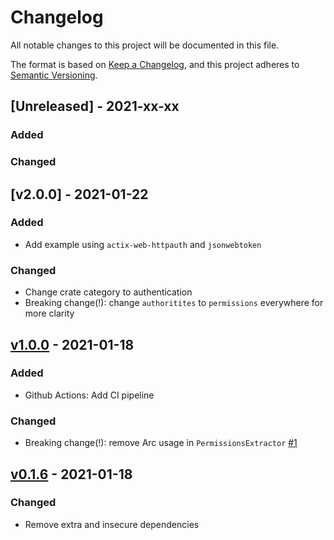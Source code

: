 # Changelog
All notable changes to this project will be documented in this file.

The format is based on [Keep a Changelog](https://keepachangelog.com/en/1.0.0/),
and this project adheres to [Semantic Versioning](https://semver.org/spec/v2.0.0.html).

## [Unreleased] - 2021-xx-xx
### Added

### Changed

## [v2.0.0] - 2021-01-22
### Added
- Add example using `actix-web-httpauth` and `jsonwebtoken`

### Changed
- Change crate category to authentication
- Breaking change(!): change `authoritites` to `permissions` everywhere for more clarity

## [v1.0.0] - 2021-01-18
### Added
- Github Actions: Add CI pipeline

### Changed
- Breaking change(!): remove Arc usage in `PermissionsExtractor` [#1](https://github.com/DDtKey/actix-web-grants/pull/1)

## [v0.1.6] - 2021-01-18
### Changed
- Remove extra and insecure dependencies


[v0.1.6]: https://crates.io/crates/actix-web-grants/0.1.6
[v1.0.0]: https://crates.io/crates/actix-web-grants/1.0.0
